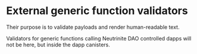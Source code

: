 # External generic function validators

Their purpose is to validate payloads and render human-readable text.

Validators for generic functions calling Neutrinite DAO controlled dapps will not be here, but inside the dapp canisters.
